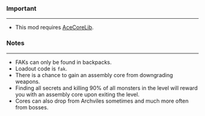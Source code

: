 ### Important
---
- This mod requires [AceCoreLib](https://gitlab.com/accensi/hd-addons/acecorelib).

### Notes
---
- FAKs can only be found in backpacks. 
- Loadout code is `fak`.
- There is a chance to gain an assembly core from downgrading weapons.
- Finding all secrets and killing 90% of all monsters in the level will reward you with an assembly core upon exiting the level.
- Cores can also drop from Archviles sometimes and much more often from bosses.